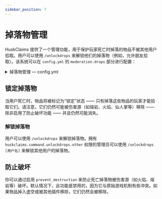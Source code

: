 ```yaml
---
sidebar_position: 7
---
```


# 掉落物管理

HuskClaims 提供了一个管理功能，用于保护玩家死亡时掉落的物品不被其他用户拾取。用户可以使用 `/unlockdrops` 来解锁他们的掉落物（例如，允许朋友拾取）。该系统可以在 `config.yml` 的 `moderation.drops` 部分进行配置：

<details>
<summary>掉落物管理 &mdash; config.yml</summary>

```yaml
  drops:
    # 是否锁定玩家死亡时掉落的物品，防止被其他人拾取
    lock_items: true
    # 是否也防止死亡掉落物被熔岩、火焰、仙人掌等破坏
    prevent_destruction: false
```
</details>

## 锁定掉落物
当用户死亡时，物品将被标记为“锁定”状态 —— 只有掉落这些物品的玩家才能拾取它们。请注意，它们仍然可能被伤害源（如熔岩、火焰、仙人掌等）移除 —— 除非启用了防止破坏功能 —— 并且仍然可能消失。

### 解锁掉落物
用户可以使用 `/unlockdrops` 来解锁掉落物。拥有 `huskclaims.command.unlockdrops.other` 权限的管理员可以使用 `/unlockdrops [用户名]` 来解锁其他用户的掉落物。

## 防止破坏
你可以通过启用 `prevent_destruction` 来防止死亡掉落物被伤害源（如火焰、熔岩等）破坏。默认情况下，此功能是禁用的，因为它与原始游戏机制有些冲突。如果物品掉入虚空或被其他插件移除，它们仍然会被移除。